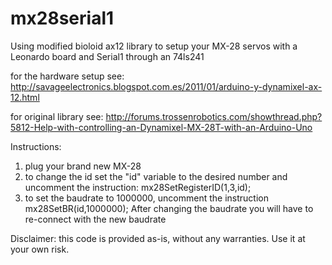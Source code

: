 mx28serial1
===========

Using modified bioloid ax12 library to setup your MX-28 servos
with a Leonardo board and Serial1 through an 74ls241

for the hardware setup see:
http://savageelectronics.blogspot.com.es/2011/01/arduino-y-dynamixel-ax-12.html

for original library see:
http://forums.trossenrobotics.com/showthread.php?5812-Help-with-controlling-an-Dynamixel-MX-28T-with-an-Arduino-Uno

Instructions:
1) plug your brand new MX-28
2) to change the id set the "id" variable to the desired number and uncomment
the instruction: mx28SetRegisterID(1,3,id);
3) to set the baudrate to 1000000, uncomment the instruction mx28SetBR(id,1000000);
After changing the baudrate you will have to re-connect with the new baudrate

Disclaimer: this code is provided as-is, without any warranties. Use it at your own risk.
